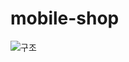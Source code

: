 # mobile-shop
![구조](https://user-images.githubusercontent.com/65330249/97080847-69dd7480-1639-11eb-94d9-fa4f9a431bba.jpg)
